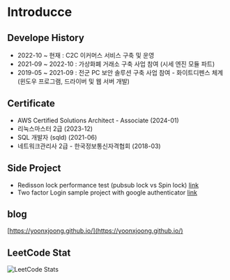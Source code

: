 # Introducce

## Develope History
- 2022-10 ~ 현재 : C2C 이커머스 서비스 구축 및 운영
- 2021-09 ~ 2022-10 : 가상화폐 거래소 구축 사업 참여 (시세 엔진 모듈 파트)
- 2019-05 ~ 2021-09 : 전군 PC 보안 솔루션 구축 사업 참여 - 화이트디펜스 체계 (윈도우 프로그램, 드라이버 및 웹 서버 개발)

## Certificate
- AWS Certified Solutions Architect - Associate (2024-01)
- 리눅스마스터 2급 (2023-12)
- SQL 개발자 (sqld) (2021-06)
- 네트워크관리사 2급 - 한국정보통신자격협회 (2018-03)

## Side Project
- Redisson lock performance test (pubsub lock vs Spin lock)  [link](https://github.com/yoonxjoong/redis-lock-test)
- Two factor Login sample project with google authenticator [link](https://github.com/yoonxjoong/Multi-factor-login)

## blog
[https://yoonxjoong.github.io/](https://yoonxjoong.github.io/)

## LeetCode Stat
![LeetCode Stats](https://leetcard.jacoblin.cool/hye-joong?theme=light&font=Noto%20Sans%20Shavian)

